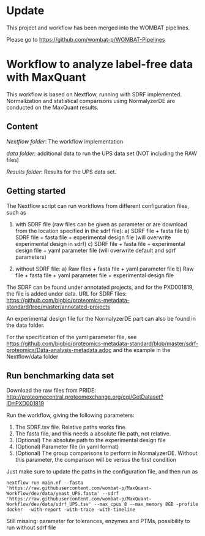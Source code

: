 # Update
This project and workflow has been merged into the WOMBAT pipelines.

Please go to https://github.com/wombat-p/WOMBAT-Pipelines

# Workflow to analyze label-free data with MaxQuant
This workflow is based on Nextflow, running with SDRF implemented. Normalization and statistical comparisons using NormalyzerDE are conducted on the MaxQuant results.

## Content
_Nextflow folder_: The workflow implementation

_data folder:_ additional data to run the UPS data set (NOT including the RAW files)

_Results folder_: Results for the UPS data set.


## Getting started

The Nextflow script can run workflows from different configuration files, such as
1) with SDRF file (raw files can be given as parameter or are download from the location specified in the sdrf file):
a) SDRF file + fasta file
b) SDRF file + fasta file + experimental design file (will overwrite experimental design in sdrf)
c) SDRF file + fasta file + experimental design file + yaml parameter file (will overwrite default and sdrf parameters)

2) without SDRF file:
a) Raw files + fasta file + yaml parameter file
b) Raw file + fasta file + yaml parameter file + experimental design file

The SDRF can be found under annotated projects, and for the PXD001819, the file is added under data.
URL for SDRF files: https://github.com/bigbio/proteomics-metadata-standard/tree/master/annotated-projects

An experimental design file for the NormalyzerDE part can also be found in the data folder. 

For the specification of the yaml parameter file, see https://github.com/bigbio/proteomics-metadata-standard/blob/master/sdrf-proteomics/Data-analysis-metadata.adoc and the example in the Nextflow/data folder

## Run benchmarking data set

Download the raw files from PRIDE: http://proteomecentral.proteomexchange.org/cgi/GetDataset?ID=PXD001819

Run the workflow, giving the following parameters:

1) The SDRF.tsv file. Relative paths works fine.
2) The fasta file, and this needs a absolute file path, not relative. 
3) (Optional) The absolute path to the experimental design file 
4) (Optional) Parameter file (in yaml format)
5) (Optional) The group comparisons to perform in NormalyzerDE. Without this parameter, the comparison will be versus 
the first condition

Just make sure to update the paths in the configuration file, and then run as

```
nextflow run main.nf --fasta 'https://raw.githubusercontent.com/wombat-p/MaxQuant-Workflow/dev/data/yeast_UPS.fasta' --sdrf 'https://raw.githubusercontent.com/wombat-p/MaxQuant-Workflow/dev/data/sdrf_UPS.tsv' --max_cpus 8 --max_memory 8GB -profile docker  -with-report -with-trace -with-timeline
```

Still missing: parameter for tolerances, enzymes and PTMs, possibility to run without sdrf file

